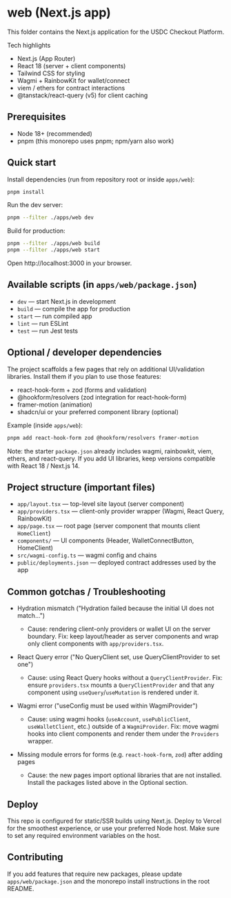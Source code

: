 # web (Next.js app)

This folder contains the Next.js application for the USDC Checkout Platform.

Tech highlights
- Next.js (App Router)
- React 18 (server + client components)
- Tailwind CSS for styling
- Wagmi + RainbowKit for wallet/connect
- viem / ethers for contract interactions
- @tanstack/react-query (v5) for client caching

## Prerequisites
- Node 18+ (recommended)
- pnpm (this monorepo uses pnpm; npm/yarn also work)

## Quick start

Install dependencies (run from repository root or inside `apps/web`):

```bash
pnpm install
```

Run the dev server:

```bash
pnpm --filter ./apps/web dev
```

Build for production:

```bash
pnpm --filter ./apps/web build
pnpm --filter ./apps/web start
```

Open http://localhost:3000 in your browser.

## Available scripts (in `apps/web/package.json`)

- `dev` — start Next.js in development
- `build` — compile the app for production
- `start` — run compiled app
- `lint` — run ESLint
- `test` — run Jest tests

## Optional / developer dependencies

The project scaffolds a few pages that rely on additional UI/validation libraries. Install them if you plan to use those features:

- react-hook-form + zod (forms and validation)
- @hookform/resolvers (zod integration for react-hook-form)
- framer-motion (animation)
- shadcn/ui or your preferred component library (optional)

Example (inside `apps/web`):

```bash
pnpm add react-hook-form zod @hookform/resolvers framer-motion
```

Note: the starter `package.json` already includes wagmi, rainbowkit, viem, ethers, and react-query. If you add UI libraries, keep versions compatible with React 18 / Next.js 14.

## Project structure (important files)

- `app/layout.tsx` — top-level site layout (server component)
- `app/providers.tsx` — client-only provider wrapper (Wagmi, React Query, RainbowKit)
- `app/page.tsx` — root page (server component that mounts client `HomeClient`)
- `components/` — UI components (Header, WalletConnectButton, HomeClient)
- `src/wagmi-config.ts` — wagmi config and chains
- `public/deployments.json` — deployed contract addresses used by the app

## Common gotchas / Troubleshooting

- Hydration mismatch ("Hydration failed because the initial UI does not match...")
  - Cause: rendering client-only providers or wallet UI on the server boundary. Fix: keep layout/header as server components and wrap only client components with `app/providers.tsx`.

- React Query error ("No QueryClient set, use QueryClientProvider to set one")
  - Cause: using React Query hooks without a `QueryClientProvider`. Fix: ensure `providers.tsx` mounts a `QueryClientProvider` and that any component using `useQuery`/`useMutation` is rendered under it.

- Wagmi error ("useConfig must be used within WagmiProvider")
  - Cause: using wagmi hooks (`useAccount`, `usePublicClient`, `useWalletClient`, etc.) outside of a `WagmiProvider`. Fix: move wagmi hooks into client components and render them under the `Providers` wrapper.

- Missing module errors for forms (e.g. `react-hook-form`, `zod`) after adding pages
  - Cause: the new pages import optional libraries that are not installed. Install the packages listed above in the Optional section.

## Deploy

This repo is configured for static/SSR builds using Next.js. Deploy to Vercel for the smoothest experience, or use your preferred Node host. Make sure to set any required environment variables on the host.

## Contributing

If you add features that require new packages, please update `apps/web/package.json` and the monorepo install instructions in the root README.
